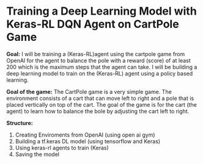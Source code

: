 # Training a Deep Learning Model with Keras-RL DQN Agent on CartPole Game

<b>Goal:</b> I will be training a (Keras-RL)agent using the cartpole game from OpenAI for the agent to balance the pole with a reward (score) of at least 200 which is the maximum steps that the agent can take. I will be building a deep learning model to train on the (Keras-RL) agent using a policy based learning.


<b>Goal of the game:</b>
The CartPole game is a very simple game. The environment consists of a cart that can move left to right and a pole that is placed vertically on top of the cart. The goal of the game is for the cart (the agent) to learn how to balance the bole by adjusting the cart left to right. 


<b>Structure:</b>
1. Creating Enviroments from OpenAI (using open ai gym)
2. Building a tf.keras DL model (using tensorflow and Keras)
3. Using keras-rl agents to train (Keras)
4. Saving the model
